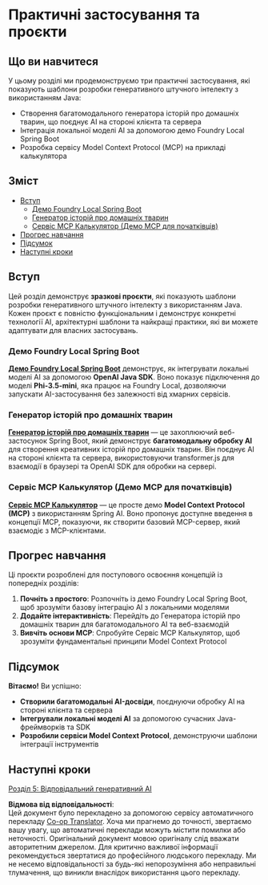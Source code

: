 <!--
CO_OP_TRANSLATOR_METADATA:
{
  "original_hash": "df269f529a172a0197ef28460bf1da9f",
  "translation_date": "2025-07-25T12:27:43+00:00",
  "source_file": "04-PracticalSamples/README.md",
  "language_code": "uk"
}
-->
# Практичні застосування та проєкти

## Що ви навчитеся
У цьому розділі ми продемонструємо три практичні застосування, які показують шаблони розробки генеративного штучного інтелекту з використанням Java:
- Створення багатомодального генератора історій про домашніх тварин, що поєднує AI на стороні клієнта та сервера
- Інтеграція локальної моделі AI за допомогою демо Foundry Local Spring Boot
- Розробка сервісу Model Context Protocol (MCP) на прикладі калькулятора

## Зміст

- [Вступ](../../../04-PracticalSamples)
  - [Демо Foundry Local Spring Boot](../../../04-PracticalSamples)
  - [Генератор історій про домашніх тварин](../../../04-PracticalSamples)
  - [Сервіс MCP Калькулятор (Демо MCP для початківців)](../../../04-PracticalSamples)
- [Прогрес навчання](../../../04-PracticalSamples)
- [Підсумок](../../../04-PracticalSamples)
- [Наступні кроки](../../../04-PracticalSamples)

## Вступ

Цей розділ демонструє **зразкові проєкти**, які показують шаблони розробки генеративного штучного інтелекту з використанням Java. Кожен проєкт є повністю функціональним і демонструє конкретні технології AI, архітектурні шаблони та найкращі практики, які ви можете адаптувати для власних застосувань.

### Демо Foundry Local Spring Boot

**[Демо Foundry Local Spring Boot](foundrylocal/README.md)** демонструє, як інтегрувати локальні моделі AI за допомогою **OpenAI Java SDK**. Воно показує підключення до моделі **Phi-3.5-mini**, яка працює на Foundry Local, дозволяючи запускати AI-застосування без залежності від хмарних сервісів.

### Генератор історій про домашніх тварин

**[Генератор історій про домашніх тварин](petstory/README.md)** — це захоплюючий веб-застосунок Spring Boot, який демонструє **багатомодальну обробку AI** для створення креативних історій про домашніх тварин. Він поєднує AI на стороні клієнта та сервера, використовуючи transformer.js для взаємодії в браузері та OpenAI SDK для обробки на сервері.

### Сервіс MCP Калькулятор (Демо MCP для початківців)

**[Сервіс MCP Калькулятор](mcp/calculator/README.md)** — це просте демо **Model Context Protocol (MCP)** з використанням Spring AI. Воно пропонує доступне введення в концепції MCP, показуючи, як створити базовий MCP-сервер, який взаємодіє з MCP-клієнтами.

## Прогрес навчання

Ці проєкти розроблені для поступового освоєння концепцій із попередніх розділів:

1. **Почніть з простого**: Розпочніть із демо Foundry Local Spring Boot, щоб зрозуміти базову інтеграцію AI з локальними моделями
2. **Додайте інтерактивність**: Перейдіть до Генератора історій про домашніх тварин для багатомодального AI та веб-взаємодій
3. **Вивчіть основи MCP**: Спробуйте Сервіс MCP Калькулятор, щоб зрозуміти фундаментальні принципи Model Context Protocol

## Підсумок

**Вітаємо!** Ви успішно:

- **Створили багатомодальні AI-досвіди**, поєднуючи обробку AI на стороні клієнта та сервера
- **Інтегрували локальні моделі AI** за допомогою сучасних Java-фреймворків та SDK
- **Розробили сервіси Model Context Protocol**, демонструючи шаблони інтеграції інструментів

## Наступні кроки

[Розділ 5: Відповідальний генеративний AI](../05-ResponsibleGenAI/README.md)

**Відмова від відповідальності**:  
Цей документ було перекладено за допомогою сервісу автоматичного перекладу [Co-op Translator](https://github.com/Azure/co-op-translator). Хоча ми прагнемо до точності, звертаємо вашу увагу, що автоматичні переклади можуть містити помилки або неточності. Оригінальний документ мовою оригіналу слід вважати авторитетним джерелом. Для критично важливої інформації рекомендується звертатися до професійного людського перекладу. Ми не несемо відповідальності за будь-які непорозуміння або неправильні тлумачення, що виникли внаслідок використання цього перекладу.